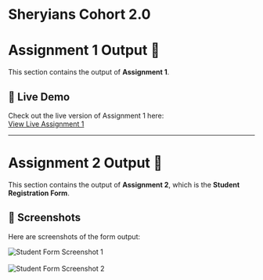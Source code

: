 # Sheryians Cohort 2.0

# Assignment 1 Output 📝

This section contains the output of **Assignment 1**.

## 🚀 Live Demo
Check out the live version of Assignment 1 here:  
[View Live Assignment 1](https://viratkholiwebpage.netlify.app/)

---

# Assignment 2 Output 📝

This section contains the output of **Assignment 2**, which is the **Student Registration Form**.

## 📸 Screenshots
Here are screenshots of the form output:

![Student Form Screenshot 1](<img width="1919" height="917" alt="image1 form" src="https://github.com/user-attachments/assets/0cf09c35-d257-47e8-af04-47ec5aaa8758" />) <br>  
![Student Form Screenshot 2](<img width="1919" height="914" alt="image2 form" src="https://github.com/user-attachments/assets/61bd325f-4298-4fac-b270-f2555b02638a" />)
